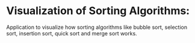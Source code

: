 # Visualization of Sorting Algorithms:

Application to visualize how sorting algorithms like bubble sort, selection sort, insertion sort, quick sort and merge sort works.
